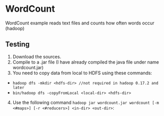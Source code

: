 # WordCount

WordCount example reads text files and counts how often words occur (hadoop)

## Testing

1. Download the sources.
2. Compile to a .jar file (I have already compiled the java file under name wordcount.jar)
3. You need to copy data from local to HDFS using these commands:
- `hadoop dfs -mkdir <hdfs-dir> //not required in hadoop 0.17.2 and later`
- `bin/hadoop dfs -copyFromLocal <local-dir> <hdfs-dir>`
4. Use the following command `hadoop jar wordcount.jar wordcount [-m <#maps>] [-r <#reducers>] <in-dir> <out-dir>`: 
